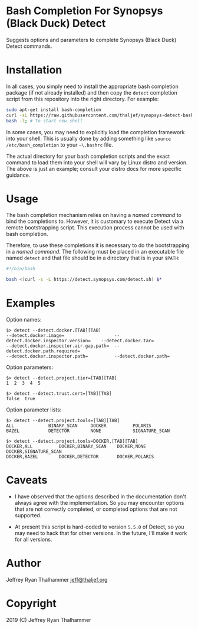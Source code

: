 # Bash Completion For Synopsys (Black Duck) Detect

Suggests options and parameters to complete Synopsys (Black Duck) Detect
commands.

# Installation

In all cases, you simply need to install the appropriate bash completion
package (if not already installed) and then copy the `detect` completion
script from this repository into the right directory. For example:

```bash
sudo apt-get install bash-completion
curl -sL https://raw.githubusercontent.com/thaljef/synopsys-detect-bash-completion/master/detect > /etc/bash_completion.d/detect
bash -l; # To start new shell
```

In some cases, you may need to explicitly load the completion framework into
your shell. This is usually done by adding something like `source
/etc/bash_completion` to your `~\.bashrc` file.

The actual directory for your bash completion scripts and the exact command to
load them into your shell will vary by Linux distro and version. The above is
just an example; consult your distro docs for more specific guidance.

# Usage

The bash completion mechanism relies on having a _named command_ to bind the
completions to. However, it is customary to execute Detect via a remote
bootstrapping script. This execution process cannot be used with bash
completion.

Therefore, to use these completions it is necessary to do the bootstrapping in
a _named command._ The following must be placed in an executable file named
`detect` and that file should be in a directory that is in your `$PATH`:

```bash
#!/bin/bash

bash <(curl -s -L https://detect.synopsys.com/detect.sh) $*
```
# Examples

Option names:
```
$> detect --detect.docker.[TAB][TAB]
--detect.docker.image=                   --detect.docker.inspector.version=    --detect.docker.tar=
--detect.docker.inspector.air.gap.path=  --detect.docker.path.required=
--detect.docker.inspector.path=          --detect.docker.path=
```

Option parameters:
```
$> detect --detect.project.tier=[TAB][TAB]
1  2  3  4  5

$> detect --detect.trust.cert=[TAB][TAB]
false  true
```

Option parameter lists:
```
$> detect --detect.project.tools=[TAB][TAB]
ALL             BINARY_SCAN     DOCKER          POLARIS
BAZEL           DETECTOR        NONE            SIGNATURE_SCAN

$> detect --detect.project.tools=DOCKER,[TAB][TAB]
DOCKER,ALL          DOCKER,BINARY_SCAN    DOCKER,NONE         DOCKER,SIGNATURE_SCAN
DOCKER,BAZEL        DOCKER,DETECTOR       DOCKER,POLARIS
```

# Caveats

* I have observed that the options described in the documentation don't always
agree with the implementation. So you may encounter options that are not
correctly completed, or completed options that are not supported.

* At present this script is hard-coded to version `5.5.0` of Detect, so you
may need to hack that for other versions. In the future, I'll make it work for
all versions.

# Author

Jeffrey Ryan Thalhammer <jeff@thaljef.org>

# Copyright

2019 (C) Jeffrey Ryan Thalhammer
